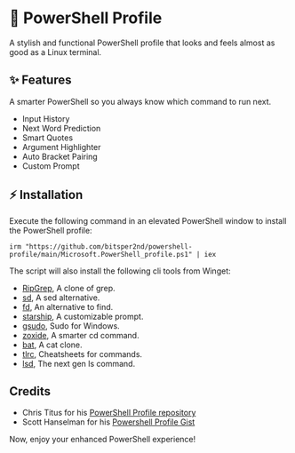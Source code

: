 # 🚀 PowerShell Profile

A stylish and functional PowerShell profile that looks and feels almost as good as a Linux terminal.

## ✨ Features

A smarter PowerShell so you always know which command to run next.

- Input History
- Next Word Prediction
- Smart Quotes
- Argument Highlighter
- Auto Bracket Pairing
- Custom Prompt

## ⚡ Installation

Execute the following command in an elevated PowerShell window to install the PowerShell profile:

```
irm "https://github.com/bitsper2nd/powershell-profile/main/Microsoft.PowerShell_profile.ps1" | iex
```

The script will also install the following cli tools from Winget:
- [RipGrep](https://github.com/BurntSushi/ripgrep), A clone of grep.
- [sd](https://github.com/chmln/sd), A sed alternative.
- [fd](https://github.com/sharkdp/fd), An alternative to find.
- [starship](https://github.com/starship/starship), A customizable prompt.
- [gsudo](https://github.com/gerardog/gsudo), Sudo for Windows.
- [zoxide](https://github.com/ajeetdsouza/zoxide), A smarter cd command.
- [bat](https://github.com/sharkdp/bat), A cat clone.
- [tlrc](https://github.com/tldr-pages/tlrc), Cheatsheets for commands.
- [lsd](https://github.com/lsd-rs/lsd), The next gen ls command.

## Credits

- Chris Titus for his [PowerShell Profile repository](https://github.com/ChrisTitusTech/powershell-profile)
- Scott Hanselman for his [Powershell Profile Gist](https://gist.github.com/shanselman/25f5550ad186189e0e68916c6d7f44c3)

Now, enjoy your enhanced PowerShell experience!
